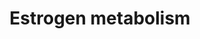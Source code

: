 ---
annotations:
- type: Pathway Ontology
  value: steroid metabolic pathway
authors:
- MaintBot
- Mkutmon
- Egonw
- Susan
description: ''
last-edited: 2019-08-16
organisms:
- Gallus gallus
redirect_from:
- /index.php/Pathway:WP816
- /instance/WP816
schema-jsonld:
- '@context': https://schema.org/
  '@id': https://wikipathways.github.io/pathways/WP816.html
  '@type': Dataset
  creator:
    '@type': Organization
    name: WikiPathways
  description: ''
  keywords:
  - Estrone-3,4-quinone
  - 2-Hydroxyestradiol
  - Estrone-2,3-quinone
  - CYP1B1
  - UGT1A1
  - 4-Methoxyestradiol-3-glucuronide
  - Estrone-2,3-semiquinone
  - Estrone-3,4-semiquinone
  - CYP1A2
  - NQO1
  - Estradiol-2,3-semiquinone
  - Estradiol-3,4-semiquinone
  - NP_001001751.1
  - UGT1A8
  - GSTA1_CHICK
  - 4-Hydroxyestradiol-3-glucuronide
  - Estradiol
  - Estrone
  - Estradiol-3-glucuronide
  - Estradiol sulfate
  - COMT
  - SULT1E1
  - 2-hydroxy-estradiol-sulfate
  - 2-Methoxyestrone
  - 2-Hydroxyestrone
  - 4-hydroxyestrone-3-glucuronide
  - 16a-Hydroxyestrone
  - Estrone-3-glucuronide
  - 2-hydroxyestradiol-3-glucuronide
  - SULT1A1
  - ARSE
  - 4-Methoxyestradiol
  - UGT1A3
  - Estradiol-17-glucuronide
  - Estrone-17-glucuronide
  - 4-Methoxyestrone-3-glucuronide
  - 2-Methoxyestradiol-3-glucuronide
  - GSTM1
  - UGT2B7
  - 2-hydroxy-estradiol-2-glucuronide
  - CYP1A1
  - Estradiol-2,3-quinone
  - 4-Methoxyestrone
  - 4-hydroxyestradiol
  - 4-hydroxy-estradiol-4-glucuronide
  - Superoxide
  - ARSD
  - 4-hydroxyestrone
  - 2-Methoxyestrone 3-glucuronide
  - 2-Methoxyestradiol
  - STS
  - Estrone sulfate
  - Oxygen
  - 2-Hydroxyestrone-3-glucuronide
  - UGT1A9
  - Estradiol-3,4-quinone
  - 4-hydroxy-estradiol-sulfate
  license: CC0
  name: Estrogen metabolism
seo: CreativeWork
title: Estrogen metabolism
wpid: WP816
---
